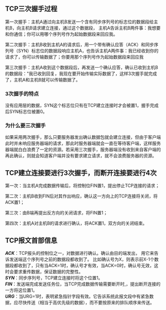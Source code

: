 ## TCP三次握手过程
第一次握手：主机A通过向主机B发送一个含有同步序列号的标志位的数据段给主机B，向主机B请求建立连接，通过这个数据段， 主机A告诉主机B两件事：我想要和你通信；你可以用哪个序列号作为起始数据段来回应我。

第二次握手：主机B收到主机A的请求后，用一个带有确认应答（ACK）和同步序列号（SYN）标志位的数据段响应主机A，也告诉主机A两件事：我已经收到你的请求了，你可以传输数据了；你要用那个序列号作为起始数据段来回应我

第三次握手：主机A收到这个数据段后，再发送一个确认应答，确认已收到主机B的数据段："我已收到回复，我现在要开始传输实际数据了，这样3次握手就完成了，主机A和主机B就可以传输数据了。

### 3次握手的特点
没有应用层的数据，SYN这个标志位只有在TCP建立连接时才会被置1，握手完成后SYN标志位被置0。

### 为什么要三次握手
如果采用两次握手，那么只要服务器发出确认数据包就会建立连接，但由于客户端此时并未响应服务器端的请求，那此时服务器端就会一直在等待客户端，这样服务器端就白白浪费了一定的资源。若采用三次握手，服务器端没有收到来自客户端的再此确认，则就会知道客户端并没有要求建立请求，就不会浪费服务器的资源。

## TCP建立连接要进行3次握手，而断开连接要进行4次
第一次：当主机A完成数据传输后，将控制位FIN置1，提出停止TCP连接的请求；

第二次：主机B收到FIN后对其作出响应，确认这一方向上的TCP连接将关闭，将ACK置1；

第三次：由B端再提出反方向的关闭请求，将FIN置1；

第四次：主机A对主机B的请求进行确认，将ACK置1，双方向的关闭结束。

## TCP报文首部信息
***ACK***：TCP报头的控制位之一，对数据进行确认。确认由目的端发出， 用它来告诉发送端这个序列号之前的数据段都收到了。 比如确认号为X，则表示前X-1个数据段都收到了，只有当ACK=1时，确认号才有效，当ACK=0时，确认号无效，这时会要求重传数据，保证数据的完整性。  
***SYN***：同步序列号，TCP建立连接时将这个位置1。  
***FIN***：发送端完成发送任务位，当TCP完成数据传输需要断开时,，提出断开连接的一方将这位置1。  
***URG***：当URG=1时，表明紧急指针字段有效。它告诉系统此报文段中有紧急数据，应尽快传送（相当于高优先级的数据），而不要按原来的排队顺序来传送。  
